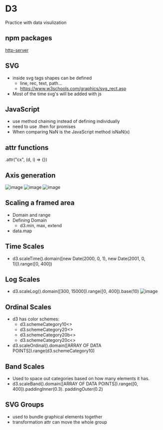# D3
 Practice with data visulization

 ## npm packages
 [http-server](https://www.npmjs.com/package/http-server)

 ## SVG
 * inside svg tags shapes can be defined
   * line, rec, text, path...
   * https://www.w3schools.com/graphics/svg_rect.asp
 * Most of the time svg's will be added with js

## JavaScript
* use method chaining instead of defining individually
* need to use .then for promises
* When comparing NaN is the JavaScript method isNaN(x)

## attr functions
.attr("cx", (d, i) => {})

## Axis generation
![image](https://user-images.githubusercontent.com/16611773/150421824-6ec5e2dc-9e95-4973-813a-898499927212.png)
![image](https://user-images.githubusercontent.com/16611773/150422082-f3989c76-055d-4c33-b186-547ef53f0d2b.png)
![image](https://user-images.githubusercontent.com/16611773/150422162-728d5b18-03c9-4876-b43a-4819cc54af0e.png)



## Scaling a framed area
* Domain and range
* Defining Domain
  * d3.min, max, extend
* data.map


## Time Scales
* d3.scaleTime().domain([new Date(2000, 0, 1), new Date(2001, 0, 1)]).range([0, 400])

## Log Scales
* d3.scaleLog().domain([300, 15000]).range([0, 400]).base(10)
![image](https://user-images.githubusercontent.com/16611773/150375719-47afe317-8553-4387-9601-6490cd386188.png)

## Ordinal Scales
* d3 has color schemes: 
  * d3.schemeCategory10<>
  * d3.schemeCategory20<>
  * d3.schemeCategory20b<>
  * d3.schemeCategory20c<>
* d3.scaleOrdinal().domain([ARRAY OF DATA POINTS]).range(d3.schemeCategory10)

## Band Scales
* Used to space out categories based on how many elements it has. 
* d3.scaleBand().domain([ARRAY OF DATA POINTS]).range([0, 400]).paddingInner(0.3). paddingOuter(0.2)


## SVG Groups
* used to bundle graphical elements together
* transformation attr can move the whole group
